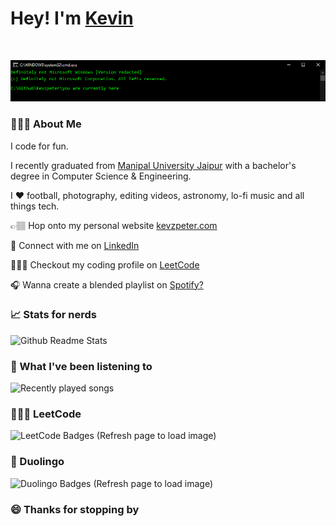 # Hey! I'm [Kevin](https://kevzpeter.com)
<br/>

![Hackerman](/gifs/cmd.gif)

### 🙋🏽‍♂️ About Me

I code for fun.
<br />

I recently graduated from [Manipal University Jaipur](https://jaipur.manipal.edu "College website!") with a bachelor's degree in Computer Science & Engineering.

I ❤ football, photography, editing videos, astronomy, lo-fi music and all things tech.

👉🏽 Hop onto my personal website  [kevzpeter.com](https://kevzpeter.com)

💼 Connect with me on [LinkedIn](https://linkedin.com/in/kevinpeterk)

🧑🏽‍💻 Checkout my coding profile on [LeetCode](https://leetcode.com/kevzpeter)

🎧 Wanna create a blended playlist on [Spotify?](https://open.spotify.com/user/kevzpeter)

### 📈 Stats for nerds

![Github Readme Stats](https://github-readme-stats-5udv09b4j-kevzpeter.vercel.app/api?username=kevzpeter&border_radius=10px&title_color=fff&text_color=fff&show_icons=true&bg_color=45,00f260,0575e6&icon_color=212121&hide_border=true&rank_icon=github)

### 🎵 What I've been listening to

![Recently played songs](https://spotify-recently-played-readme.vercel.app/api?user=kevzpeter)
<br />

### 🧑🏽‍💻 LeetCode

![LeetCode Badges (Refresh page to load image)](https://leetcode-badge-showcase.vercel.app/api?username=kevzpeter&theme=beach&filter=comp)
<br />

### 🦉 Duolingo

![Duolingo Badges (Refresh page to load image)](https://duolingo-stats-card.vercel.app/api?id=23141883&theme=leafy)
<br />

### 😄 Thanks for stopping by
